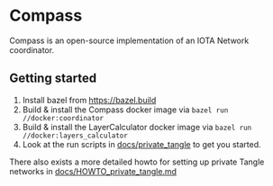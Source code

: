Compass
=============================

Compass is an open-source implementation of an IOTA Network coordinator. 

## Getting started
1. Install bazel from https://bazel.build
2. Build & install the Compass docker image via `bazel run //docker:coordinator`
3. Build & install the LayerCalculator docker image via `bazel run //docker:layers_calculator`
3. Look at the run scripts in [docs/private_tangle](docs/private_tangle) to get you started.

There also exists a more detailed howto for setting up private Tangle networks in [docs/HOWTO_private_tangle.md](docs/HOWTO_private_tangle.md)

